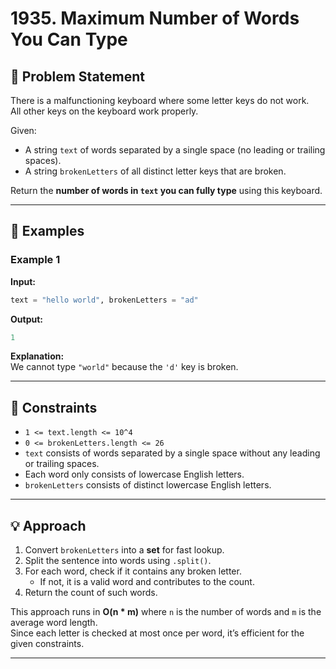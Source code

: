 # 1935. Maximum Number of Words You Can Type

## 📘 Problem Statement
There is a malfunctioning keyboard where some letter keys do not work.  
All other keys on the keyboard work properly.  

Given:
- A string `text` of words separated by a single space (no leading or trailing spaces).
- A string `brokenLetters` of all distinct letter keys that are broken.  

Return the **number of words in `text` you can fully type** using this keyboard.

---

## 🔹 Examples

### Example 1
**Input:**  
```py
text = "hello world", brokenLetters = "ad"
```
**Output:**  
```py
1
```
**Explanation:**  
We cannot type `"world"` because the `'d'` key is broken.

---
## 🔹 Constraints
- `1 <= text.length <= 10^4`
- `0 <= brokenLetters.length <= 26`
- `text` consists of words separated by a single space without any leading or trailing spaces.
- Each word only consists of lowercase English letters.
- `brokenLetters` consists of distinct lowercase English letters.

---

## 💡 Approach
1. Convert `brokenLetters` into a **set** for fast lookup.  
2. Split the sentence into words using `.split()`.  
3. For each word, check if it contains any broken letter.  
   - If not, it is a valid word and contributes to the count.  
4. Return the count of such words.

This approach runs in **O(n * m)** where `n` is the number of words and `m` is the average word length.  
Since each letter is checked at most once per word, it’s efficient for the given constraints.

---
